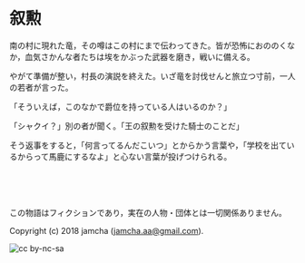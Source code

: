 

# 叙勲

南の村に現れた竜，その噂はこの村にまで伝わってきた。皆が恐怖におののくなか，血気さかんな者たちは埃をかぶった武器を磨き，戦いに備える。  

やがて準備が整い，村長の演説を終えた。いざ竜を討伐せんと旅立つ寸前，一人の若者が言った。  

「そういえば，このなかで爵位を持っている人はいるのか？」  

「シャクイ？」別の者が聞く。「王の叙勲を受けた騎士のことだ」  

そう返事をすると，「何言ってるんだこいつ」とからかう言葉や，「学校を出ているからって馬鹿にするなよ」と心ない言葉が投げつけられる。  

<br>  
<br>  

<br>  

この物語はフィクションであり，実在の人物・団体とは一切関係ありません。  

Copyright (c) 2018 jamcha (jamcha.aa@gmail.com).  

![cc by-nc-sa](https://i.creativecommons.org/l/by-nc-sa/4.0/88x31.png)  


